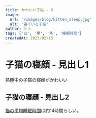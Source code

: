 ```yaml
---
title: かわいい子猫 - 8
image:
  url: '/images/blog/kitten_sleep.jpg'
  alt: '寝ている子猫'
author: トラ
tags: ['白', '黒', '茶', '睡眠時間']
createdAt: 2023/02/15
---
```


# 子猫の寝顔 - 見出し1

熟睡中の子猫の寝顔がかわいい

## 子猫の寝顔 - 見出し2

[猫の平均睡眠時間](https://www.petline.co.jp/note/cat/action/000980/)は約14時間らしい。
